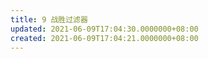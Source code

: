 ```yaml
---
title: 9 战胜过滤器
updated: 2021-06-09T17:04:30.0000000+08:00
created: 2021-06-09T17:04:21.0000000+08:00
---
```


